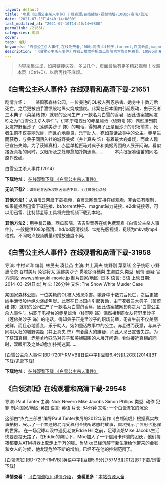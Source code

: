 ```yaml
---
layout: default
title: '电影《白雪公主杀人事件》下载资源/在线播放/视频地址/1080p/高清/蓝光'
date: "2021-07-10T14:40:14+0800"
last_modified_at: "2021-07-10T14:40:14+0800"
permalink: /21651/
categories: 电影
cover:
tags: 电影
keywords: '白雪公主杀人事件,在线免费看,1080p高清,bt种子,torrent,百度云盘,magnet,磁力链,迅雷下载资源'
description: '《白雪公主杀人事件》在线云播放手机西瓜影院吉吉影音免费看，1080p高清bd/hd未删减完整版和tc抢先枪版，mkv/mp4格式，附带bt/torrent种子、magnet/磁力链、百度云盘、网盘资源迅雷下载链接'
---
```


>内容采集生成，如果链接失效，多试几个，页面最后有更多精彩视频！收藏本页（Ctrl+D)，以后再找不麻烦。


## 《白雪公主杀人事件》在线观看和高清下载-21651

剧情介绍：　　某国家森林公园，一位美艳的OL被人残忍杀害。她身中十数刀后死亡，之后更被凶手泄愤般地纵火烧成焦炭。此案在日本国内引起轰动，由于死者三木典子（菜菜绪 饰）就职的公司生产了一款名为白雪的香皂，因此该案被网友称之为“白雪公主杀人事件”。供职于电视台的赤星雄治（绫野刚 饰）偶然接到前女友狩野里沙子（莲佛美沙子 饰）的电话，得知典子正是里沙子的职场前辈，死者生前不仅美丽光鲜，而且心地善良，乐于助人，宛如童话故事中的公主。赤星进而获悉，与典子同期入社的城野美姬（井上真央 饰）有着最大的嫌疑，而此人现已宣告失踪。为了获知真相，赤星单枪匹马对典子和美姬周围的人展开问询。看似接近真相的同时，双眼所及之处却愈加扑朔迷离……  　　本片根据凑佳苗的同名原作改编。


白雪公主杀人事件 (2014)

**下载地址**： [在线观看下载 《白雪公主杀人事件》](https://www.btbtdy.me/btdy/dy1005.html) 


**无法下载?**：`如果迅雷因版权原因无法下载，关注微信公众号 `

**其他方法1**：从百度云网盘下载视频，百度云网盘支持在线观看，非会员有限制，如果能找到迅雷下载链接、bt/torrent种子、magnet磁力链接、e2dk链接等，可以用迅雷、比特彗星等工具将完整视频下载到本地。

**其他方法2**：用手机云播、西瓜影院、吉吉影音等在线免费观看《白雪公主杀人事件》，一般提供1080p高清、hd/bd高清视频、tc抢先版视频，视频为mkv或mp4格式，不同站点视频质量和播放速度不同。


## 《白雪公主杀人事件》在线观看和高清下载-31958

导演: 中村义洋 编剧: 林民夫 凑佳苗 主演: 井上真央 绫野刚 菜菜绪 金子统昭 小野惠令奈 谷村美月 染谷将太 莲佛美沙子 贯地谷诗穗梨 生濑胜久 类型: 剧情 悬疑 官方网站: www.shirayuki-movie.jp 制片国家/地区: 日本 语言: 日语 上映日期: 2014-03-29(日本) 片长: 126分钟 又名: The Snow White Murder Case

某国家森林公园，一位美艳的OL被人残忍杀害。她身中十数刀后死亡，之后更被凶手泄愤般地纵火烧成焦炭。此案在日本国内引起轰动，由于死者三木典子（菜菜绪 饰）就职的公司生产了一款名为白雪的香皂，因此该案被网友称之为“白雪公主杀人事件”。供职于电视台的赤星雄治（绫野刚 饰）偶然接到前女友狩野里沙子（莲佛美沙子 饰）的电话，得知典子正是里沙子的职场前辈，死者生前不仅美丽光鲜，而且心地善良，乐于助人，宛如童话故事中的公主。赤星进而获悉，与典子同期入社的城野美姬（井上真央 饰）有着最大的嫌疑，而此人现已宣告失踪。为了获知真相，赤星单枪匹马对典子和美姬周围的人展开问询。看似接近真相的同时，双眼所及之处却愈加扑朔迷离……


[白雪公主杀人事件][BD-720P-RMVB][日语中字][豆瓣6.4分][1.2GB][2014][BT下载/迅雷下载]

**下载地址**： [在线观看下载 《白雪公主杀人事件》](https://www.btdx8.com/torrent/the_snow_white_murder_case_2014.html) 


## 《白领流氓》在线观看和高清下载-29548

导演: Paul Tanter 主演: Nick Nevern Mike Jacobs Simon Phillips 类型: 动作 犯罪 制片国家/地区: 英国 语言: 英语 片长: 84分钟 又名: 一个白领流氓的沉沦

这部由“杰克三部曲”编导Paul Tanter执导的2012年新作《白领流氓》根据真实故事拍摄，展示了一个普通的混混受权利金钱所诱惑的故事，首次揭示了信用卡犯罪的世界。 在一场足球斗殴中遇见老友Eddie Hill之前，足球流氓Mike Jacobs生活快要走投无路了。在Eddie的帮助下，Mike加入了一个信用卡诈骗的团伙，他们每夜都要从ATM机器上取走上千万的钱。当Mike已经沉醉于新生活给他带来的金钱和女人的时候，他发现危险不断的增加，已经不在他的控制范围了。


[白领流氓][BD-720P-RMVB][英语中字][豆瓣5.9分][757MB][2012][BT下载/迅雷下载]

**详情查看**： [《白领流氓》详情介绍](/movie/29548/)， **查看更多**：[本站资源大全](/movie/t/all/)

